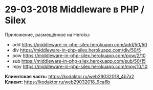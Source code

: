 <h1>29-03-2018 Middleware в PHP / Silex</h1>

Приложение, размещённое на Heroku:
* add https://middleware-in-php-silex.herokuapp.com/add/50/50
* div https://middleware-in-php-silex.herokuapp.com/div/50/5
* pow https://middleware-in-php-silex.herokuapp.com/pow/2/10
* sub https://middleware-in-php-silex.herokuapp.com/sub/50/15
* mpy https://middleware-in-php-silex.herokuapp.com/mpy/10/10

**Клиентская часть:** https://kodaktor.ru/web29032018_4b7a2 <br>
**Клиент:** https://kodaktor.ru/web29032018_9ca6b

